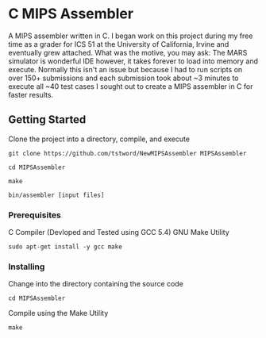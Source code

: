 # C MIPS Assembler

A MIPS assembler written in C. 
I began work on this project during my free time as a grader for ICS 51 at the University of California, Irvine and eventually grew attached.
What was the motive, you may ask: The MARS simulator is wonderful IDE however, it takes forever to load into memory and execute. Normally this isn't an issue but because I had to run scripts on over 150+ submissions and each submission took about ~3 minutes to execute all ~40 test cases I sought out to create a MIPS assembler in C for faster results.

## Getting Started

Clone the project into a directory, compile, and execute
```
git clone https://github.com/tstword/NewMIPSAssembler MIPSAssembler

cd MIPSAssembler

make

bin/assembler [input files]
```

### Prerequisites

C Compiler (Devloped and Tested using GCC 5.4)
GNU Make Utility

```
sudo apt-get install -y gcc make
```

### Installing

Change into the directory containing the source code
```
cd MIPSAssembler
```

Compile using the Make Utility
```
make
```